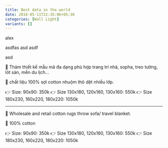 ```yaml
---
title: Best data in the world
date: 2018-05-11T22:35:06+05:30
categories: [Wall Light]
variants: []
---
```


alex 

asdfas
asd
asdf

asd


🌟 Thảm thiết kế mẫu mã đa dạng phù hợp trang trí nhà, sopha, treo tường, lót sàn, mền du lịch...

🌟 chất liệu 100% sợi cotton nhuộm thô dệt nhiều lớp.

👉 Size: 90x90: 350k
👉 Size 130x180, 120x160, 130x160: 550k 
👉 Size 180x230, 160x220, 180x220: 1050k

--- 

🌟 Wholesale and retail cotton rugs throw sofa/ travel blanket.

🌟 100% cotton

👉 Size: 90x90: 350k
👉 Size 130x180, 120x160, 130x160: 550k 
👉 Size 180x230, 160x220, 180x220: 1050k